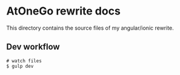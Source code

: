 # AtOneGo rewrite docs

This directory contains the source files of my angular/ionic rewrite.

## Dev workflow

    # watch files
    $ gulp dev
